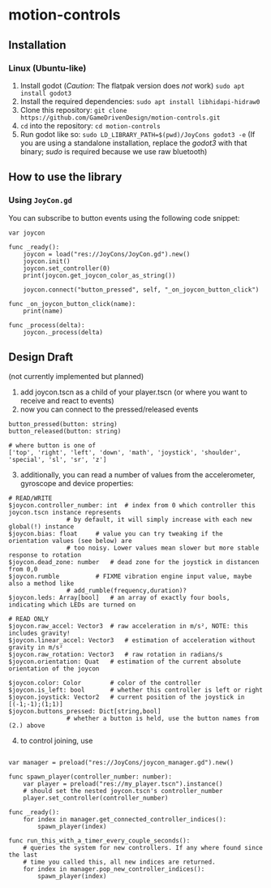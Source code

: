 # motion-controls


## Installation

### Linux (Ubuntu-like)

1. Install godot (*Caution*: The flatpak version does *not* work) `sudo apt install godot3`
2. Install the required dependencies: `sudo apt install libhidapi-hidraw0`
3. Clone this repository: `git clone https://github.com/GameDrivenDesign/motion-controls.git`
4. `cd` into the repository: `cd motion-controls`
5. Run godot like so: `sudo LD_LIBRARY_PATH=$(pwd)/JoyCons godot3 -e` (If you are using a standalone installation, replace the *godot3* with that binary; *sudo* is required because we use raw bluetooth)

## How to use the library

### Using `JoyCon.gd`

You can subscribe to button events using the following code snippet:

```gdscript
var joycon

func _ready():
	joycon = load("res://JoyCons/JoyCon.gd").new()
	joycon.init()
	joycon.set_controller(0)
	print(joycon.get_joycon_color_as_string())
	
	joycon.connect("button_pressed", self, "_on_joycon_button_click")

func _on_joycon_button_click(name):
	print(name)
	
func _process(delta):
	joycon._process(delta)
```

## Design Draft
(not currently implemented but planned)

1. add joycon.tscn as a child of your player.tscn (or where you want to receive and react to events)
2. now you can connect to the pressed/released events
```gdscript
button_pressed(button: string)
button_released(button: string)

# where button is one of
['top', 'right', 'left', 'down', 'math', 'joystick', 'shoulder', 'special', 'sl', 'sr', 'z']
```

3. additionally, you can read a number of values from the accelerometer, gyroscope and device properties:
```gdscript
# READ/WRITE
$joycon.controller_number: int	# index from 0 which controller this joycon.tscn instance represents
				# by default, it will simply increase with each new global(!) instance
$joycon.bias: float		# value you can try tweaking if the orientation values (see below) are
				# too noisy. Lower values mean slower but more stable response to rotation
$joycon.dead_zone: number	# dead zone for the joystick in distancen from 0,0
$joycon.rumble			# FIXME vibration engine input value, maybe also a method like
				# add_rumble(frequency,duration)?
$joycon.leds: Array[bool]	# an array of exactly four bools, indicating which LEDs are turned on

# READ ONLY
$joycon.raw_accel: Vector3 	# raw acceleration in m/s², NOTE: this includes gravity!
$joycon.linear_accel: Vector3 	# estimation of acceleration without gravity in m/s²
$joycon.raw_rotation: Vector3 	# raw rotation in radians/s
$joycon.orientation: Quat 	# estimation of the current absolute orientation of the joycon

$joycon.color: Color 		# color of the controller
$joycon.is_left: bool 		# whether this controller is left or right
$joycon.joystick: Vector2	# current position of the joystick in [(-1;-1);(1;1)]
$joycon.buttons_pressed: Dict[string,bool]
				# whether a button is held, use the button names from (2.) above
```
4. to control joining, use
```gdscript

var manager = preload("res://JoyCons/joycon_manager.gd").new()

func spawn_player(controller_number: number):
	var player = preload("res://my_player.tscn").instance()
	# should set the nested joycon.tscn's controller_number
	player.set_controller(controller_number)

func _ready():
	for index in manager.get_connected_controller_indices():
		spawn_player(index)

func run_this_with_a_timer_every_couple_seconds():
	# queries the system for new controllers. If any where found since the last
	# time you called this, all new indices are returned.
	for index in manager.pop_new_controller_indices():
		spawn_player(index)
```
